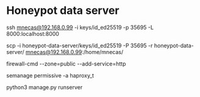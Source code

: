 # Honeypot data server

ssh mnecas@192.168.0.99 -i keys/id_ed25519 -p 35695 -L 8000:localhost:8000

scp -i honeypot-data-server/keys/id_ed25519 -P 35695 -r honeypot-data-server/
mnecas@192.168.0.99:/home/mnecas/

firewall-cmd --zone=public --add-service=http

semanage permissive -a haproxy_t

python3 manage.py runserver
